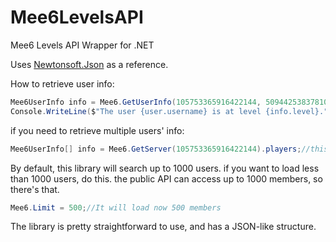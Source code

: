 # Mee6LevelsAPI
Mee6 Levels API Wrapper for .NET

Uses [Newtonsoft.Json](https://www.newtonsoft.com/json) as a reference.

How to retrieve user info:
```C#
Mee6UserInfo info = Mee6.GetUserInfo(105753365916422144, 509442538378100736);//these are guild ID and user ID. change them
Console.WriteLine($"The user {user.username} is at level {info.level}.");
```

if you need to retrieve multiple users' info:
```C#
Mee6UserInfo[] info = Mee6.GetServer(105753365916422144).players;//this is guild ID
```
By default, this library will search up to 1000 users. if you want to load less than 1000 users, do this. the public API can access up to 1000 members, so there's that.

```C#
Mee6.Limit = 500;//It will load now 500 members
```

The library is pretty straightforward to use, and has a JSON-like structure.
